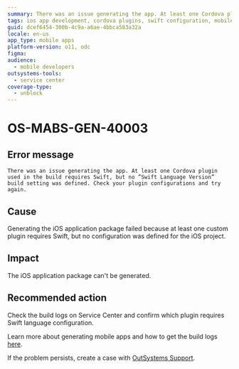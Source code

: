 ```yaml
---
summary: There was an issue generating the app. At least one Cordova plugin used in the build requires Swift, but no ”Swift Language Version” build setting was defined. Check your plugin configurations and try again.
tags: ios app development, cordova plugins, swift configuration, mobile app build, error resolution
guid: dcef6454-300b-4c9a-a6ae-4bbca583a32a
locale: en-us
app_type: mobile apps
platform-version: o11, odc
figma:
audience:
  - mobile developers
outsystems-tools:
  - service center
coverage-type:
  - unblock
---
```


# OS-MABS-GEN-40003

## Error message

`There was an issue generating the app. At least one Cordova plugin used in the build requires Swift, but no ”Swift Language Version” build setting was defined. Check your plugin configurations and try again.`

## Cause

Generating the iOS application package failed because at least one custom plugin requires Swift, but no configuration was defined for the iOS project.

## Impact

The iOS application package can't be generated.

## Recommended action

Check the build logs on Service Center and confirm which plugin requires Swift language configuration.

Learn more about generating mobile apps and how to get the build logs [here](https://success.outsystems.com/Documentation/11/Delivering_Mobile_Apps/Generate_and_Distribute_Your_Mobile_App#download-mobile-app-build-logs).

If the problem persists, create a case with [OutSystems Support](https://www.outsystems.com/support/portal/open-support-case?ErrorCode=OS-MABS-GEN-40003).
